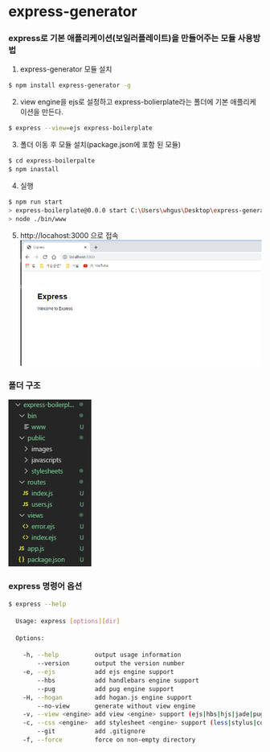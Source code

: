 # express-generator
### express로 기본 애플리케이션(보일러플레이트)을 만들어주는 모듈 사용방법

1. express-generator 모듈 설치
```bash 
$ npm install express-generator -g 
```
2. view engine을 ejs로 설정하고 express-bolierplate라는 폴더에 기본 애플리케이션을 만든다.
```bash
$ express --view=ejs express-boilerplate
```
3. 폴더 이동 후 모듈 설치(package.json에 포함 된 모듈)
```bash
$ cd express-boilerpalte
$ npm inastall
```
4. 실행
``` bash
$ npm run start
> express-boilerplate@0.0.0 start C:\Users\whgus\Desktop\express-generator\express-boilerplate
> node ./bin/www
```
5. http://locahost:3000 으로 접속
![test-page](./screenshot/test-page.PNG "http://localhost:3000으로 접속 시 나오는 화면")

### 폴더 구조
![directory-structure](./screenshot/directory-structure.PNG "express-generator로 생성시 폴더 구조")

### express 명령어 옵션
```bash
$ express --help

  Usage: express [options][dir]

  Options:

    -h, --help          output usage information
        --version       output the version number
    -e, --ejs           add ejs engine support
        --hbs           add handlebars engine support
        --pug           add pug engine support
    -H, --hogan         add hogan.js engine support
        --no-view       generate without view engine
    -v, --view <engine> add view <engine> support (ejs|hbs|hjs|jade|pug|twig|vash) (defaults to jade)
    -c, --css <engine>  add stylesheet <engine> support (less|stylus|compass|sass) (defaults to plain css)
        --git           add .gitignore
    -f, --force         force on non-empty directory
```